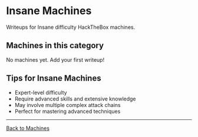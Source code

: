 # Insane Machines

Writeups for Insane difficulty HackTheBox machines.

## Machines in this category

No machines yet. Add your first writeup!

## Tips for Insane Machines

- Expert-level difficulty
- Require advanced skills and extensive knowledge
- May involve multiple complex attack chains
- Perfect for mastering advanced techniques

---

[Back to Machines](../README.md)
